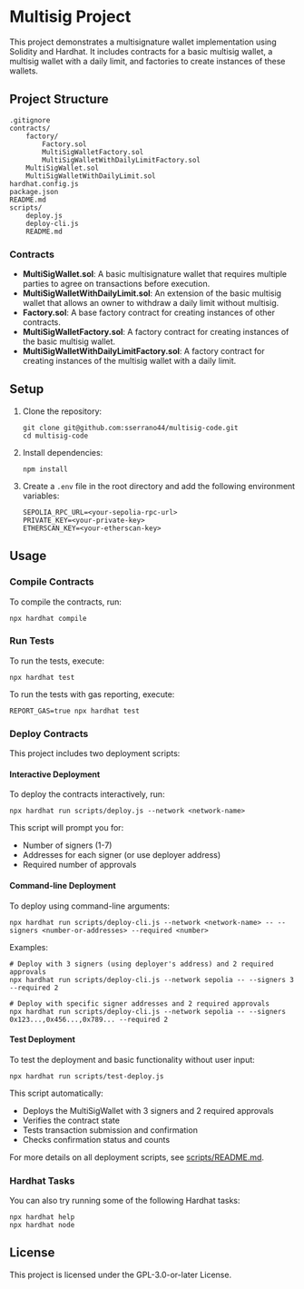 # Multisig Project

This project demonstrates a multisignature wallet implementation using Solidity and Hardhat. It includes contracts for a basic multisig wallet, a multisig wallet with a daily limit, and factories to create instances of these wallets.

## Project Structure

```
.gitignore
contracts/
    factory/
        Factory.sol
        MultiSigWalletFactory.sol
        MultiSigWalletWithDailyLimitFactory.sol
    MultiSigWallet.sol
    MultiSigWalletWithDailyLimit.sol
hardhat.config.js
package.json
README.md
scripts/
    deploy.js
    deploy-cli.js
    README.md
```

### Contracts

- **MultiSigWallet.sol**: A basic multisignature wallet that requires multiple parties to agree on transactions before execution.
- **MultiSigWalletWithDailyLimit.sol**: An extension of the basic multisig wallet that allows an owner to withdraw a daily limit without multisig.
- **Factory.sol**: A base factory contract for creating instances of other contracts.
- **MultiSigWalletFactory.sol**: A factory contract for creating instances of the basic multisig wallet.
- **MultiSigWalletWithDailyLimitFactory.sol**: A factory contract for creating instances of the multisig wallet with a daily limit.

## Setup

1. Clone the repository:
    ```shell
    git clone git@github.com:sserrano44/multisig-code.git
    cd multisig-code
    ```

2. Install dependencies:
    ```shell
    npm install
    ```

3. Create a `.env` file in the root directory and add the following environment variables:
    ```plaintext
    SEPOLIA_RPC_URL=<your-sepolia-rpc-url>
    PRIVATE_KEY=<your-private-key>
    ETHERSCAN_KEY=<your-etherscan-key>
    ```

## Usage

### Compile Contracts

To compile the contracts, run:
```shell
npx hardhat compile
```

### Run Tests

To run the tests, execute:
```shell
npx hardhat test
```

To run the tests with gas reporting, execute:
```shell
REPORT_GAS=true npx hardhat test
```

### Deploy Contracts

This project includes two deployment scripts:

#### Interactive Deployment

To deploy the contracts interactively, run:
```shell
npx hardhat run scripts/deploy.js --network <network-name>
```

This script will prompt you for:
- Number of signers (1-7)
- Addresses for each signer (or use deployer address)
- Required number of approvals

#### Command-line Deployment

To deploy using command-line arguments:
```shell
npx hardhat run scripts/deploy-cli.js --network <network-name> -- --signers <number-or-addresses> --required <number>
```

Examples:
```shell
# Deploy with 3 signers (using deployer's address) and 2 required approvals
npx hardhat run scripts/deploy-cli.js --network sepolia -- --signers 3 --required 2

# Deploy with specific signer addresses and 2 required approvals
npx hardhat run scripts/deploy-cli.js --network sepolia -- --signers 0x123...,0x456...,0x789... --required 2
```

#### Test Deployment

To test the deployment and basic functionality without user input:
```shell
npx hardhat run scripts/test-deploy.js
```

This script automatically:
- Deploys the MultiSigWallet with 3 signers and 2 required approvals
- Verifies the contract state
- Tests transaction submission and confirmation
- Checks confirmation status and counts

For more details on all deployment scripts, see [scripts/README.md](scripts/README.md).

### Hardhat Tasks

You can also try running some of the following Hardhat tasks:
```shell
npx hardhat help
npx hardhat node
```

## License

This project is licensed under the GPL-3.0-or-later License.
